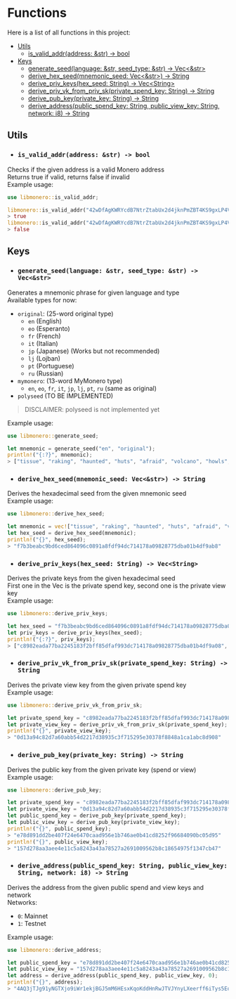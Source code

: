 # Functions

Here is a list of all functions in this project:

- [Utils](#utils)
    - [is_valid_addr(address: &str) -> bool](#is_valid_addraddress-str---bool)
- [Keys](#keys)
    - [generate_seed(language: &str, seed_type: &str) -> Vec<&str>](#generate_seedlanguage-str-seed_type-str---vecstr)
    - [derive_hex_seed(mnemonic_seed: Vec<&str>) -> String](#derive_hex_seedmnemonic_seed-vecstr---string)
    - [derive_priv_keys(hex_seed: String) -> Vec<String\>](#derive_priv_keyshex_seed-string---vecstring)
    - [derive_priv_vk_from_priv_sk(private_spend_key: String) -> String](#derive_priv_vk_from_priv_skprivate_spend_key-string---string)
    - [derive_pub_key(private_key: String) -> String](#derive_pub_keyprivate_key-string---string)
    - [derive_address(public_spend_key: String, public_view_key: String, network: i8) -> String](#derive_addresspublic_spend_key-string-public_view_key-string-network-i8---string)


## Utils

- ### `is_valid_addr(address: &str) -> bool`

Checks if the given address is a valid Monero address \
Returns true if valid, returns false if invalid \
Example usage:
```rust
use libmonero::is_valid_addr;

libmonero::is_valid_addr("42wDfAgKWRYcdB7NtrZtabUx2d4jknPmZBT4KS9gxLP4VYBS4S8zH1nj3aByTHVQL1LRhKzoL1NDhKV3tXEt3KeKR5kR7uw");
> true
libmonero::is_valid_addr("42wDfAgKWRYcdB7NtrZtabUx2d4jknPmZBT4KS9gxLP4VYBS4S8zH1nj3aByTHVQL1LRhKzoL1NDhKV3tXEt3KeKR5kR7uw123123");
> false
```

## Keys

- ### `generate_seed(language: &str, seed_type: &str) -> Vec<&str>`

Generates a mnemonic phrase for given language and type \
Available types for now:
- `original`: (25-word original type) 
    - `en` (English)
    - `eo` (Esperanto)
    - `fr` (French)
    - `it` (Italian)
    - `jp` (Japanese) (Works but not recommended)
    - `lj` (Lojban)
    - `pt` (Portuguese)
    - `ru` (Russian)
- `mymonero`: (13-word MyMonero type)
    - `en`, `eo`, `fr`, `it`, `jp`, `lj`, `pt`, `ru` (same as original)
- `polyseed` (TO BE IMPLEMENTED)
> DISCLAIMER: polyseed is not implemented yet

Example usage:
```rust
use libmonero::generate_seed;

let mnemonic = generate_seed("en", "original");
println!("{:?}", mnemonic);
> ["tissue", "raking", "haunted", "huts", "afraid", "volcano", "howls", "liar", "egotistic", "befit", "rounded", "older", "bluntly", "imbalance", "pivot", "exotic", "tuxedo", "amaze", "mostly", "lukewarm", "macro", "vocal", "hounded", "biplane", "rounded"]
```

- ### `derive_hex_seed(mnemonic_seed: Vec<&str>) -> String`

Derives the hexadecimal seed from the given mnemonic seed \
Example usage:
```rust
use libmonero::derive_hex_seed;

let mnemonic = vec!["tissue", "raking", "haunted", "huts", "afraid", "volcano", "howls", "liar", "egotistic", "befit", "rounded", "older", "bluntly", "imbalance", "pivot", "exotic", "tuxedo", "amaze", "mostly", "lukewarm", "macro", "vocal", "hounded", "biplane", "rounded"];
let hex_seed = derive_hex_seed(mnemonic);
println!("{}", hex_seed);
> "f7b3beabc9bd6ced864096c0891a8fdf94dc714178a09828775dba01b4df9ab8"
```

- ### `derive_priv_keys(hex_seed: String) -> Vec<String>`

Derives the private keys from the given hexadecimal seed \
First one in the Vec is the private spend key, second one is the private view key \
Example usage:
```rust
use libmonero::derive_priv_keys;

let hex_seed = "f7b3beabc9bd6ced864096c0891a8fdf94dc714178a09828775dba01b4df9ab8";
let priv_keys = derive_priv_keys(hex_seed);
println!("{:?}", priv_keys);
> ["c8982eada77ba2245183f2bff85dfaf993dc714178a09828775dba01b4df9a08", "0d13a94c82d7a60abb54d2217d38935c3f715295e30378f8848a1ca1abc8d908"]
```

- ### `derive_priv_vk_from_priv_sk(private_spend_key: String) -> String`

Derives the private view key from the given private spend key \
Example usage:
```rust
use libmonero::derive_priv_vk_from_priv_sk;

let private_spend_key = "c8982eada77ba2245183f2bff85dfaf993dc714178a09828775dba01b4df9a08";
let private_view_key = derive_priv_vk_from_priv_sk(private_spend_key);
println!("{}", private_view_key);
> "0d13a94c82d7a60abb54d2217d38935c3f715295e30378f8848a1ca1abc8d908"
```

- ### `derive_pub_key(private_key: String) -> String`

Derives the public key from the given private key (spend or view) \
Example usage:
```rust
use libmonero::derive_pub_key;

let private_spend_key = "c8982eada77ba2245183f2bff85dfaf993dc714178a09828775dba01b4df9a08"
let private_view_key = "0d13a94c82d7a60abb54d2217d38935c3f715295e30378f8848a1ca1abc8d908"
let public_spend_key = derive_pub_key(private_spend_key);
let public_view_key = derive_pub_key(private_view_key);
println!("{}", public_spend_key);
> "e78d891dd2be407f24e6470caad956e1b746ae0b41cd8252f96684090bc05d95"
println!("{}", public_view_key);
> "157d278aa3aee4e11c5a8243a43a78527a2691009562b8c18654975f1347cb47"
```

- ### `derive_address(public_spend_key: String, public_view_key: String, network: i8) -> String`

Derives the address from the given public spend and view keys and network \
Networks:
- `0`: Mainnet
- `1`: Testnet

Example usage:
```rust
use libmonero::derive_address;

let public_spend_key = "e78d891dd2be407f24e6470caad956e1b746ae0b41cd8252f96684090bc05d95";
let public_view_key = "157d278aa3aee4e11c5a8243a43a78527a2691009562b8c18654975f1347cb47";
let address = derive_address(public_spend_key, public_view_key, 0);
println!("{}", address);
> "4AQ3jTJg91yNGTXjo9iWr1ekjBGJ5mM6HEsxKqoKddHnRwJTVJYnyLXeerff6iTys5Eo8dyG87tfqZNS5CcSd7U694YiR8J"
```